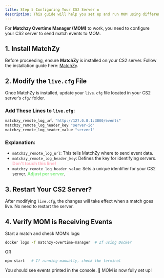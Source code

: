 ```yaml
---
title: Step 5 Configuring Your CS2 Server ⚙️
description: This guide will help you set up and run MOM using different methods, including **npm** and **Docker**.
---
```


For **Matchzy Overtime Manager (MOM)** to work, you need to configure your CS2 server to send match events to MOM.

## 1. Install MatchZy
Before proceeding, ensure **MatchZy** is installed on your CS2 server. Follow the installation guide here: [MatchZy](https://shobhit-pathak.github.io/MatchZy/).

## 2. Modify the `live.cfg` File
Once MatchZy is installed, update your `live.cfg` file located in your CS2 server’s `cfg/` folder.

### Add These Lines to `live.cfg`:
```bash
matchzy_remote_log_url "http://127.0.0.1:3000/events"
matchzy_remote_log_header_key "server-id"
matchzy_remote_log_header_value "server1"
```

### Explanation:
- `matchzy_remote_log_url`: This tells MatchZy where to send event data.
- `matchzy_remote_log_header_key`: Defines the key for identifying servers. <span style="color: pink;font-weight: 800">Don't touch this line!</span>
- `matchzy_remote_log_header_value`: Sets a unique identifier for your CS2 server. <span style="color: lightgreen;font-weight: 800">Adjust per server</span>.

## 3. Restart Your CS2 Server?
After modifying `live.cfg`, the changes will take effect when a match goes live. No need to restart the server.

## 4. Verify MOM is Receiving Events
Start a match and check MOM’s logs:
```sh
docker logs -f matchzy-overtime-manager  # If using Docker
```
OR
```sh
npm start   # If running manually, check the terminal
```
You should see events printed in the console. 🎉 MOM is now fully set up!

